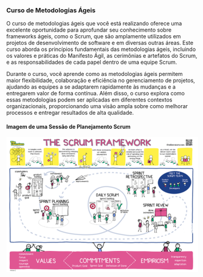 ### Curso de Metodologias Ágeis

O curso de metodologias ágeis que você está realizando oferece uma excelente oportunidade para aprofundar seu conhecimento sobre frameworks ágeis, como o Scrum, que são amplamente utilizados em projetos de desenvolvimento de software e em diversas outras áreas. Este curso aborda os princípios fundamentais das metodologias ágeis, incluindo os valores e práticas do Manifesto Ágil, as cerimônias e artefatos do Scrum, e as responsabilidades de cada papel dentro de uma equipe Scrum.

Durante o curso, você aprende como as metodologias ágeis permitem maior flexibilidade, colaboração e eficiência no gerenciamento de projetos, ajudando as equipes a se adaptarem rapidamente às mudanças e a entregarem valor de forma contínua. Além disso, o curso explora como essas metodologias podem ser aplicadas em diferentes contextos organizacionais, proporcionando uma visão ampla sobre como melhorar processos e entregar resultados de alta qualidade.

#### Imagem de uma Sessão de Planejamento Scrum

![Scrum-image](/assets/img/image.png)
